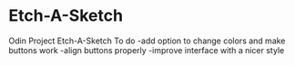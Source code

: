 # Etch-A-Sketch
Odin Project Etch-A-Sketch
To do
-add option to change colors and make buttons work
-align buttons properly
-improve interface with a nicer style
